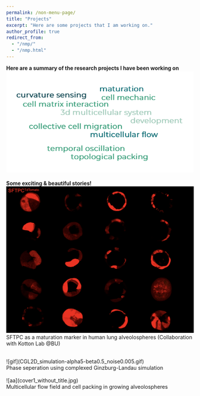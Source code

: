 ```yaml
---
permalink: /non-menu-page/
title: "Projects"
excerpt: "Here are some projects that I am working on."
author_profile: true
redirect_from: 
  - "/nmp/"
  - "/nmp.html"
---
```


**Here are a summary of the research projects I have been working on** <br/>
![xx](wordcloud.png)<br/>
<br/>
**Some exciting & beautiful stories!** <br/>
![xxx](SFTPC.png)<br/>
SFTPC as a maturation marker in human lung alveolospheres (Collaboration with Kotton Lab @BU) <br/> 

<br/>
![gif](CGL2D_simulation-alpha5-beta0.5_noise0.005.gif)<br/>
Phase seperation using complexed Ginzburg-Landau simulation<br/>

<br/>
![aa](cover1_without_title.jpg)<br/>
Multicellular flow field and cell packing in growing alveolospheres<br/>




